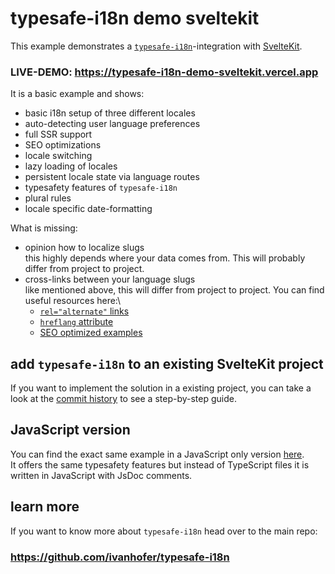 # typesafe-i18n demo sveltekit

This example demonstrates a [`typesafe-i18n`](https://github.com/ivanhofer/typesafe-i18n)-integration with [SvelteKit](https://kit.svelte.dev/).

### LIVE-DEMO: https://typesafe-i18n-demo-sveltekit.vercel.app

It is a basic example and shows:
 - basic i18n setup of three different locales
 - auto-detecting user language preferences
 - full SSR support
 - SEO optimizations
 - locale switching
 - lazy loading of locales
 - persistent locale state via language routes
 - typesafety features of `typesafe-i18n`
 - plural rules
 - locale specific date-formatting

What is missing:
 - opinion how to localize slugs\
   this highly depends where your data comes from. This will probably differ from project to project.
 - cross-links between your language slugs\
   like mentioned above, this will differ from project to project. You can find useful resources here:\
    - [`rel="alternate"` links](https://developer.mozilla.org/en-US/docs/Web/HTML/Attributes/rel#attr-alternate)
    - [`hreflang` attribute](https://developer.mozilla.org/de/docs/Web/HTML/Element/a#attr-hreflang)
    - [SEO optimized examples](https://developers.google.com/search/docs/advanced/crawling/localized-versions)


## add `typesafe-i18n` to an existing SvelteKit project

If you want to implement the solution in a existing project, you can take a look at the [commit history](https://github.com/ivanhofer/typesafe-i18n-demo-sveltekit/commits/master) to see a step-by-step guide.


## JavaScript version

You can find the exact same example in a JavaScript only version [here](https://github.com/ivanhofer/typesafe-i18n-demo-sveltekit-jsdoc).\
It offers the same typesafety features but instead of TypeScript files it is written in JavaScript with JsDoc comments.


## learn more

If you want to know more about `typesafe-i18n` head over to the main repo:

### https://github.com/ivanhofer/typesafe-i18n
